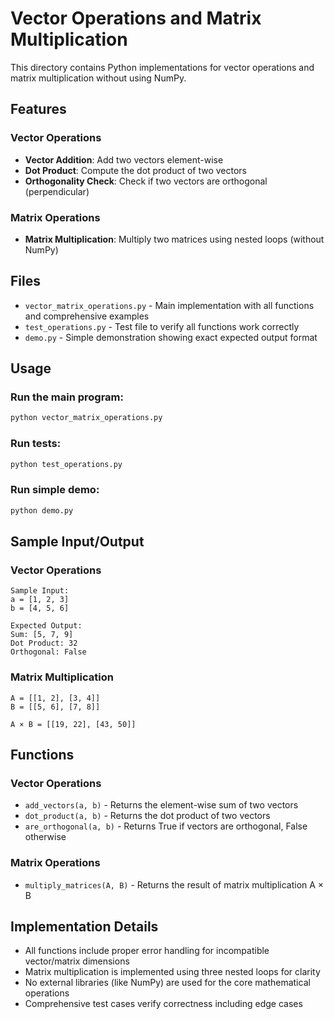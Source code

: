 # Vector Operations and Matrix Multiplication

This directory contains Python implementations for vector operations and matrix multiplication without using NumPy.

## Features

### Vector Operations

-   **Vector Addition**: Add two vectors element-wise
-   **Dot Product**: Compute the dot product of two vectors
-   **Orthogonality Check**: Check if two vectors are orthogonal (perpendicular)

### Matrix Operations

-   **Matrix Multiplication**: Multiply two matrices using nested loops (without NumPy)

## Files

-   `vector_matrix_operations.py` - Main implementation with all functions and comprehensive examples
-   `test_operations.py` - Test file to verify all functions work correctly
-   `demo.py` - Simple demonstration showing exact expected output format

## Usage

### Run the main program:

```bash
python vector_matrix_operations.py
```

### Run tests:

```bash
python test_operations.py
```

### Run simple demo:

```bash
python demo.py
```

## Sample Input/Output

### Vector Operations

```
Sample Input:
a = [1, 2, 3]
b = [4, 5, 6]

Expected Output:
Sum: [5, 7, 9]
Dot Product: 32
Orthogonal: False
```

### Matrix Multiplication

```
A = [[1, 2], [3, 4]]
B = [[5, 6], [7, 8]]

A × B = [[19, 22], [43, 50]]
```

## Functions

### Vector Operations

-   `add_vectors(a, b)` - Returns the element-wise sum of two vectors
-   `dot_product(a, b)` - Returns the dot product of two vectors
-   `are_orthogonal(a, b)` - Returns True if vectors are orthogonal, False otherwise

### Matrix Operations

-   `multiply_matrices(A, B)` - Returns the result of matrix multiplication A × B

## Implementation Details

-   All functions include proper error handling for incompatible vector/matrix dimensions
-   Matrix multiplication is implemented using three nested loops for clarity
-   No external libraries (like NumPy) are used for the core mathematical operations
-   Comprehensive test cases verify correctness including edge cases
